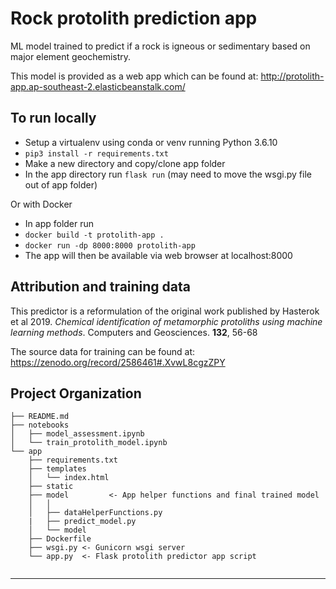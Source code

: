 Rock protolith prediction app 
==============================

ML model trained to predict if a rock is igneous or sedimentary based on major element geochemistry.

This model is provided as a web app which can be found at: http://protolith-app.ap-southeast-2.elasticbeanstalk.com/

To run locally
------------
* Setup a virtualenv using conda or venv running Python 3.6.10
* `pip3 install -r requirements.txt` 
* Make a new directory and copy/clone app folder
* In the app directory run
`flask run` (may need to move the wsgi.py file out of app folder)

Or with Docker 
* In app folder run
* `docker build -t protolith-app .`
* `docker run -dp 8000:8000 protolith-app`
* The app will then be available via web browser at localhost:8000  

Attribution and training data
------------
This predictor is a reformulation of the original work published by Hasterok et al 2019. 
*Chemical identification of metamorphic protoliths using machine learning methods*. Computers and Geosciences. **132**, 56-68

The source data for training can be found at: https://zenodo.org/record/2586461#.XvwL8cgzZPY

Project Organization
------------

    ├── README.md 
    ├── notebooks
    │   ├── model_assessment.ipynb      
    │   └── train_protolith_model.ipynb
    └── app               
        ├── requirements.txt   
        ├── templates           
        │   └── index.html
        ├── static           
        ├── model         <- App helper functions and final trained model
        │   │                 
        │   ├── dataHelperFunctions.py 
        |   ├── predict_model.py
        │   └── model
        ├── Dockerfile
        ├── wsgi.py <- Gunicorn wsgi server
        └── app.py  <- Flask protolith predictor app script
           
    
--------


